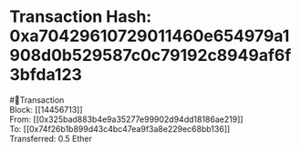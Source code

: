 
Transaction Hash: 0xa70429610729011460e654979a1908d0b529587c0c79192c8949af6f3bfda123
====================================================================================
  
#💸Transaction  
Block: [[14456713]]  
From: [[0x325bad883b4e9a35277e99902d94dd18186ae219]]  
To: [[0x74f26b1b899d43c4bc47ea9f3a8e229ec68bb136]]  
Transferred: 0.5 Ether